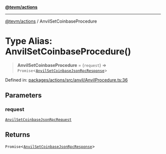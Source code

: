 [**@tevm/actions**](../README.md)

***

[@tevm/actions](../globals.md) / AnvilSetCoinbaseProcedure

# Type Alias: AnvilSetCoinbaseProcedure()

> **AnvilSetCoinbaseProcedure** = (`request`) => `Promise`\<[`AnvilSetCoinbaseJsonRpcResponse`](AnvilSetCoinbaseJsonRpcResponse.md)\>

Defined in: [packages/actions/src/anvil/AnvilProcedure.ts:36](https://github.com/evmts/tevm-monorepo/blob/main/packages/actions/src/anvil/AnvilProcedure.ts#L36)

## Parameters

### request

[`AnvilSetCoinbaseJsonRpcRequest`](AnvilSetCoinbaseJsonRpcRequest.md)

## Returns

`Promise`\<[`AnvilSetCoinbaseJsonRpcResponse`](AnvilSetCoinbaseJsonRpcResponse.md)\>
